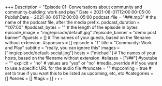 +++
Description = "Episode 01: Conversations about community and community-building: work and play."
Date = 2021-08-01T12:00:00-05:00
PublishDate = 2021-08-06T12:00:00-05:00
podcast_file = "###.mp3" # the name of the podcast file, after the media prefix.
podcast_duration = "1:07:00"
#podcast_bytes = "" # the length of the episode in bytes
episode_image = "img/episode/default.jpg"
#episode_banner = "demo post banner"
#guests = [] # The names of your guests, based on the filename without extension.
#sponsors = []
episode = "1"
title = "Community: Work and Play"
subtitle = "really, you can ignore this"
images = ["img/episode/default-social.jpg"]
hosts = ["michael"] # The names of your hosts, based on the filename without extension.
#aliases = ["/##"]
#youtube = ""
explicit = "no" # values are "yes" or "no"
#media_override # if you want to use a specific URL for the audio file
#truncate = ""
#upcoming = true # set to true if you want this to be listed as upcoming, etc, etc
#categories = []
#series = []
#tags = []
+++
